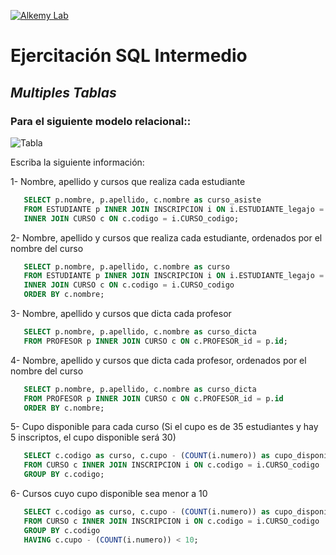 [![Alkemy Lab](https://academy.alkemy.org/images/alkemy-logo.svg)](https://academy.alkemy.org/)

# Ejercitación SQL Intermedio
## _Multiples Tablas_

### Para el siguiente modelo relacional::

![Tabla](https://lh3.googleusercontent.com/H0OrPiaFu3RKjSoIhFUPJPbTdFGG4gu4S24qHmTSjaRV04QpYZbICRQ-Y6i-DnNCH6pxt0gqLYTbISTuIpAPmM73XXlOS228hhbpmg5DrrvbjD9UiW6hhwujnV8PGoSYq6ZCxSM)

Escriba la siguiente información:

1- Nombre, apellido y cursos que realiza cada estudiante
 ```sql
    SELECT p.nombre, p.apellido, c.nombre as curso_asiste
    FROM ESTUDIANTE p INNER JOIN INSCRIPCION i ON i.ESTUDIANTE_legajo = p.legajo
    INNER JOIN CURSO c ON c.codigo = i.CURSO_codigo;
  ```
2- Nombre, apellido y cursos que realiza cada estudiante, ordenados por el nombre del curso
 ```sql
    SELECT p.nombre, p.apellido, c.nombre as curso
    FROM ESTUDIANTE p INNER JOIN INSCRIPCION i ON i.ESTUDIANTE_legajo = p.legajo
    INNER JOIN CURSO c ON c.codigo = i.CURSO_codigo
    ORDER BY c.nombre;
  ```
3- Nombre, apellido y cursos que dicta cada profesor
 ```sql
    SELECT p.nombre, p.apellido, c.nombre as curso_dicta
    FROM PROFESOR p INNER JOIN CURSO c ON c.PROFESOR_id = p.id;
  ```
4- Nombre, apellido y cursos que dicta cada profesor, ordenados por el nombre del curso
 ```sql
    SELECT p.nombre, p.apellido, c.nombre as curso_dicta
    FROM PROFESOR p INNER JOIN CURSO c ON c.PROFESOR_id = p.id
    ORDER BY c.nombre;
  ```
5- Cupo disponible para cada curso (Si el cupo es de 35 estudiantes y hay 5 inscriptos, el cupo disponible será 30)
 ```sql
    SELECT c.codigo as curso, c.cupo - (COUNT(i.numero)) as cupo_disponible
    FROM CURSO c INNER JOIN INSCRIPCION i ON c.codigo = i.CURSO_codigo
    GROUP BY c.codigo;
  ```
 
6- Cursos cuyo cupo disponible sea menor a 10
 ```sql
    SELECT c.codigo as curso, c.cupo - (COUNT(i.numero)) as cupo_disponible
    FROM CURSO c INNER JOIN INSCRIPCION i ON c.codigo = i.CURSO_codigo
    GROUP BY c.codigo
    HAVING c.cupo - (COUNT(i.numero)) < 10;
  ```
